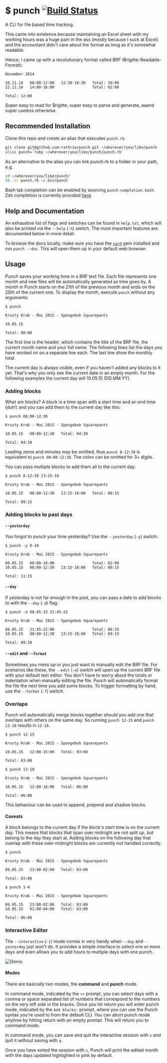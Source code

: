 $ punch [![Build Status](https://travis-ci.org/rathrio/punch.svg?branch=master)](https://travis-ci.org/rathrio/punch)
=====================================================================================================================

A CLI for file based time tracking.

This came into existence because maintaining an Excel sheet with my working
hours was a huge pain in the ass (mostly because I suck at Excel) and the
accountant didn't care about the format as long as it's somewhat readable.

Hence, I came up with a revolutionary format called BRF
(Brigitte-Readable-Format):

```
November 2014

20.11.14   08:00-12:00   12:30-18:30   Total: 10:00
22.11.14   14:00-16:00                 Total: 02:00

Total: 12:00
```

Super easy to read for Brigitte, super easy to parse and generate, aaand super
useless otherwise.

Recommended Installation
------------------------

Clone this repo and create an alias that executes `punch.rb`.

```bash
git clone git@github.com:rathrio/punch.git ~/wherever/you/like/punch
alias punch=`ruby ~/wherever/you/like/punch/punch.rb`
```

As an alternative to the alias you can link punch.rb to a folder in your path, e.g.

```bash
cd ~/wherever/you/like/punch/
ln -sr punch.rb ~/.bin/punch
```

Bash tab completion can be enabled by sourcing `punch-completion.bash`. Zsh
completion is currently provided
[here](https://github.com/rathrio/punch-zsh-completion).

Help and Documentation
----------------------

An exhaustive list of flags and switches can be found in `help.txt`, which will
also be printed via the `--help` (`-h`) switch. The most important features are
documented below in more detail.

To browse the docs locally, make sure you have the
[`yard`](https://github.com/lsegal/yard) gem installed and run `punch --doc`.
This will open them up in your default web browser.

Usage
-----

Punch saves your working time in a BRF text file. Each file represents one month
and new files will be automatically generated as time goes by. A month in Punch
starts on the 21th of the previous month and ends on the 20th of the current
one. To display the month, execute `punch` without any arguments:

```
$ punch

Krusty Krab - Mai 2015 - Spongebob Squarepants

10.05.15

Total: 00:00
```

The first line is the header, which contains the title of the BRF file, the
current month name and your full name. The following lines list the days you
have worked on on a separate line each. The last line show the monthly total.

The current day is always visible, even if you haven't added any blocks to it
yet. That's why you only see the current date in an empty month. For the
following examples the current day will 10.05.15 (DD.MM.YY).

### Adding blocks

What are blocks? A block is a time span with a start time and an end time (duh!)
and you can add them to the current day like this:

```
$ punch 08:00-12:30

Krusty Krab - Mai 2015 - Spongebob Squarepants

10.05.15   08:00-12:30   Total: 04:30

Total: 04:30
```

Leading zeros and minutes may be omitted, thus `punch 8-12:30` is equivalent to
`punch 08:00-12:30`. The colon can be omitted for 3+ digits.

You can pass multiple blocks to add them all to the current day:

```
$ punch 8-12:30 13:15-18

Krusty Krab - Mai 2015 - Spongebob Squarepants

10.05.15   08:00-12:30   13:15-18:00   Total: 09:15

Total: 09:15
```

### Adding blocks to past days

#### `--yesterday`

You forgot to punch your time yesterday? Use the `--yesterday` (`-y`) switch:

```
$ punch -y 8-10

Krusty Krab - Mai 2015 - Spongebob Squarepants

09.05.15   08:00-10:00                 Total: 02:00
10.05.15   08:00-12:30   13:15-18:00   Total: 09:15

Total: 11:15
```

#### `--day`

If yesterday is not far enough in the past, you can pass a date to add blocks to with the
`--day` (`-d`) flag:

```
$ punch -d 08.05.15 21:45-22

Krusty Krab - Mai 2015 - Spongebob Squarepants

08.05.15   21:45-22:00                 Total: 00:15
10.05.15   08:00-12:30   13:15-18:00   Total: 09:15

Total: 09:30
```

#### `--edit` and `--format`

Sometimes you mess up or you just want to manually edit the BRF file. For
scenarios like these, the `--edit` (`-e`) switch will open up the current BRF
file with your default text editor. You don't have to worry about the totals or
indentation when manually editing the file. Punch will automatically format the
file the next time you add some blocks. To trigger formatting by hand, use the
`--format` (`-f`) switch.

### Overlaps

Punch will automatically merge blocks together should you add one that overlaps
with others on the same day. So running `punch 12-15` and `punch 13-18` results in `12-18`.

```
$ punch 12-15

Krusty Krab - Mai 2015 - Spongebob Squarepants

10.05.15   12:00-15:00   Total: 03:00

Total: 03:00

$ punch 13-18

Krusty Krab - Mai 2015 - Spongebob Squarepants

10.05.15   12:00-18:00   Total: 06:00

Total: 06:00
```

This behaviour can be used to append, prepend and shadow blocks.

#### Caveats

A block belongs to the current day if the block's start time is on the current
day. This means that blocks that span over midnight are not split up, but belong
to the day they start at. Adding blocks on the following day that overlap with
these over-midnight blocks are currently not handled correctly.

```
$ punch

Krusty Krab - Mai 2015 - Spongebob Squarepants

09.05.15   23:00-02:00   Total: 03:00

Total: 03:00

$ punch 1-4

Krusty Krab - Mai 2015 - Spongebob Squarepants

09.05.15   23:00-02:00   Total: 03:00
10.05.15   01:00-04:00   Total: 03:00

Total: 06:00
```

### Interactive Editor

The `--interactive` (`-i`) mode comes in very handy when `--day` and
`--yesterday` just won't do. It provides a simple interface to select one or
more days and even allows you to add hours to multiple days with one punch.

![Demo](https://i.imgur.com/6x4y6Pc.gif)

#### Modes

There are basically two modes, the **command** and **punch** mode.

In command mode, indicated by the `>>` prompt, you can select days with a comma
or space separated list of numbers that correspond to the numbers on the very
left side in the braces. Once you hit return you will enter punch mode,
indicated by the `Add blocks:` prompt, where you can use the Punch syntax you're
used to from the default CLI. You can abort punch mode anytime by hitting return
with an empty prompt. This will return you to command mode.

In command mode, you can save and quit the interactive session with `x` and quit it
without saving with `q`.

Once you have exited the session with `x`, Punch will print the edited month
with the days updated highlighted in pink by default.
